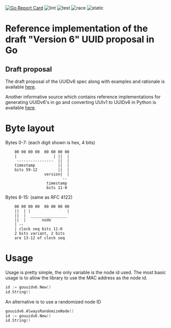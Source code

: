 [![Go Report Card](https://goreportcard.com/badge/github.com/kai5263499/gouuidv6)](https://goreportcard.com/report/github.com/kai5263499/gouuidv6)
![lint](https://github.com/kai5263499/gouuidv6/actions/workflows/lint.yml/badge.svg)
![test](https://github.com/kai5263499/gouuidv6/actions/workflows/test.yml/badge.svg)
![race](https://github.com/kai5263499/gouuidv6/actions/workflows/race.yml/badge.svg)
![static](https://github.com/kai5263499/gouuidv6/actions/workflows/static.yml/badge.svg)

Reference implementation of the draft "Version 6" UUID proposal in Go
=======================

## Draft proposal

The draft proposal of the UUIDv6 spec along with examples and rationale is available [here](https://datatracker.ietf.org/doc/html/draft-peabody-dispatch-new-uuid-format).

Another informative source which contains reference implementations for generating UUIDv6's in go and converting UUIv1 to UUIDv6 in Python is available [here](http://gh.peabody.io/uuidv6/).

# Byte layout

Bytes 0-7: (each digit shown is hex, 4 bits)
```
    00 00 00 00  00 00 00 00
    |                | ||  |
     ----------------  ||  |
    timestamp          ||  |
    bits 59-12         ||  |
                 version|  |
                         --
                  timestamp
                  bits 11-0
```

Bytes 8-15: (same as RFC 4122)
```
    00 00 00 00  00 00 00 00
    ||  | |                |
    ||  |  ________________
    ||  |       node
    | --
    | clock seq bits 11-0
    2 bits variant, 2 bits
    are 13-12 of clock seq
```

# Usage

Usage is pretty simple, the only variable is the node id used. The most basic usage is to allow the library to use the MAC address as the node id.

```go
id := gouuidv6.New()
id.String()
```

An alternative is to use a randomized node ID
```go
gouuidv6.AlwaysRandomizeNode()
id := gouuidv6.New()
id.String()
```

